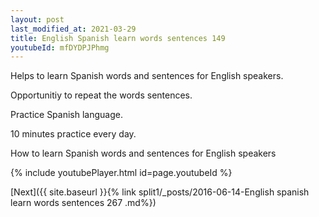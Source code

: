 ```yaml
---
layout: post
last_modified_at: 2021-03-29
title: English Spanish learn words sentences 149 
youtubeId: mfDYDPJPhmg
---
```

 
 
Helps to learn Spanish words and sentences for English speakers.

Opportunitiy to repeat the words sentences. 

Practice Spanish language. 
 
10 minutes practice every day. 
 
How to learn Spanish words and sentences for English speakers 
 
{% include youtubePlayer.html id=page.youtubeId %}
 
 
[Next]({{ site.baseurl }}{% link  split1/_posts/2016-06-14-English spanish learn words sentences 267 .md%})
 
